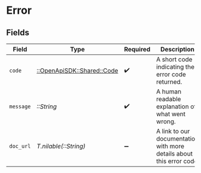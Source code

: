 # Error


## Fields

| Field                                                               | Type                                                                | Required                                                            | Description                                                         | Example                                                             |
| ------------------------------------------------------------------- | ------------------------------------------------------------------- | ------------------------------------------------------------------- | ------------------------------------------------------------------- | ------------------------------------------------------------------- |
| `code`                                                              | [::OpenApiSDK::Shared::Code](../../models/shared/code.md)           | :heavy_check_mark:                                                  | A short code indicating the error code returned.                    | bad_request                                                         |
| `message`                                                           | *::String*                                                          | :heavy_check_mark:                                                  | A human readable explanation of what went wrong.                    | The requested resource was not found.                               |
| `doc_url`                                                           | *T.nilable(::String)*                                               | :heavy_minus_sign:                                                  | A link to our documentation with more details about this error code | https://dub.co/docs/api-reference/errors#bad-request                |